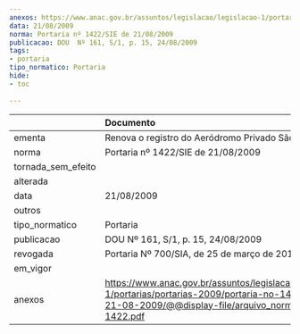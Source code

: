 ```yaml
---
anexos: https://www.anac.gov.br/assuntos/legislacao/legislacao-1/portarias/portarias-2009/portaria-no-1422-sie-de-21-08-2009/@@display-file/arquivo_norma/PA2009-1422.pdf
data: 21/08/2009
norma: Portaria nº 1422/SIE de 21/08/2009
publicacao: DOU  Nº 161, S/1, p. 15, 24/08/2009
tags:
- portaria
tipo_normatico: Portaria
hide: 
- toc 
 
---
```


|                    | Documento                                                                                                                                                         |
|:-------------------|:------------------------------------------------------------------------------------------------------------------------------------------------------------------|
| ementa             | Renova o registro do Aeródromo Privado São José (PA).                                                                                                             |
| norma              | Portaria nº 1422/SIE de 21/08/2009                                                                                                                                |
| tornada_sem_efeito |                                                                                                                                                                   |
| alterada           |                                                                                                                                                                   |
| data               | 21/08/2009                                                                                                                                                        |
| outros             |                                                                                                                                                                   |
| tipo_normatico     | Portaria                                                                                                                                                          |
| publicacao         | DOU  Nº 161, S/1, p. 15, 24/08/2009                                                                                                                               |
| revogada           | Portaria Nº 700/SIA, de 25 de março de 2014                                                                                                                       |
| em_vigor           |                                                                                                                                                                   |
| anexos             | https://www.anac.gov.br/assuntos/legislacao/legislacao-1/portarias/portarias-2009/portaria-no-1422-sie-de-21-08-2009/@@display-file/arquivo_norma/PA2009-1422.pdf |